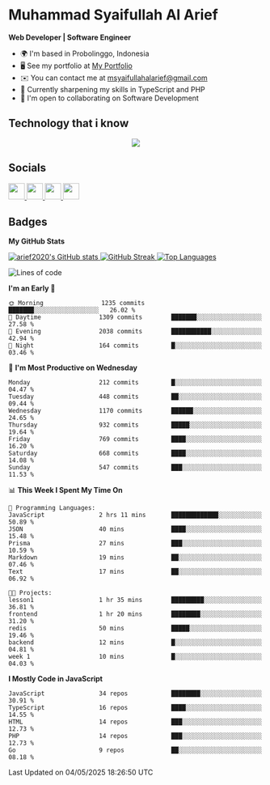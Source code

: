 # Muhammad Syaifullah Al Arief
**Web Developer | Software Engineer**

- 🌍  I'm based in Probolinggo, Indonesia
- 🖥️  See my portfolio at [My Portfolio](https://msyaifullahalarief.vercel.app)
- ✉️  You can contact me at [msyaifullahalarief@gmail.com](mailto:msyaifullahalarief@gmail.com)
- 🧠  Currently sharpening my skills in TypeScript and PHP
- 🤝  I'm open to collaborating on Software Development

## Technology that i know
<p align="center">
  <a href="https://skillicons.dev">
    <img src="https://skillicons.dev/icons?i=git,html,docker,css,js,express,firebase,go,laravel,linux,mongodb,mysql,nextjs,nginx,nodejs,npm,postgres,postman,prisma,tailwind,ts,ubuntu,vercel,vscode,vue,windows,yarn" />
  </a>
</p>

## Socials
<p align="left">
    <a href="https://discord.com/users/hanifez" target="_blank" rel="noreferrer">
        <picture>
            <source media="(prefers-color-scheme: dark)" srcset="https://raw.githubusercontent.com/danielcranney/readme-generator/main/public/icons/socials/discord-dark.svg" />
            <source media="(prefers-color-scheme: light)" srcset="https://raw.githubusercontent.com/danielcranney/readme-generator/main/public/icons/socials/discord.svg" />
            <img src="https://raw.githubusercontent.com/danielcranney/readme-generator/main/public/icons/socials/discord.svg" width="32" height="32" />
        </picture>
    </a>
    <a href="https://www.github.com/arief2020" target="_blank" rel="noreferrer">
        <picture>
            <source media="(prefers-color-scheme: dark)" srcset="https://raw.githubusercontent.com/danielcranney/readme-generator/main/public/icons/socials/github-dark.svg" />
            <source media="(prefers-color-scheme: light)" srcset="https://raw.githubusercontent.com/danielcranney/readme-generator/main/public/icons/socials/github.svg" />
            <img src="https://raw.githubusercontent.com/danielcranney/readme-generator/main/public/icons/socials/github.svg" width="32" height="32" />
        </picture>
    </a>
    <a href="https://muhammadsyaifullahalarief.hashnode.dev" target="_blank" rel="noreferrer">
        <picture>
            <source media="(prefers-color-scheme: dark)" srcset="https://raw.githubusercontent.com/danielcranney/readme-generator/main/public/icons/socials/hashnode-dark.svg" />
            <source media="(prefers-color-scheme: light)" srcset="https://raw.githubusercontent.com/danielcranney/readme-generator/main/public/icons/socials/hashnode.svg" />
            <img src="https://raw.githubusercontent.com/danielcranney/readme-generator/main/public/icons/socials/hashnode.svg" width="32" height="32" />
        </picture>
    </a>
    <a href="https://www.linkedin.com/in/muhammad-syaifullah-al-arief/" target="_blank" rel="noreferrer">
        <picture>
            <source media="(prefers-color-scheme: dark)" srcset="https://raw.githubusercontent.com/danielcranney/readme-generator/main/public/icons/socials/linkedin-dark.svg" />
            <source media="(prefers-color-scheme: light)" srcset="https://raw.githubusercontent.com/danielcranney/readme-generator/main/public/icons/socials/linkedin.svg" />
            <img src="https://raw.githubusercontent.com/danielcranney/readme-generator/main/public/icons/socials/linkedin.svg" width="32" height="32" />
        </picture>
    </a>
</p>

## Badges
<b>My GitHub Stats</b>

<a href="http://www.github.com/arief2020">
    <img src="https://github-readme-stats.vercel.app/api?username=arief2020&show_icons=true&hide=&count_private=true&title_color=0891b2&text_color=ffffff&icon_color=0891b2&bg_color=27272a&hide_border=true&show_icons=true" alt="arief2020's GitHub stats" />
</a>
<a href="http://www.github.com/arief2020">
    <img src="https://github-readme-streak-stats.herokuapp.com/?user=arief2020&stroke=ffffff&background=27272a&ring=0891b2&fire=0891b2&currStreakNum=ffffff&currStreakLabel=0891b2&sideNums=ffffff&sideLabels=ffffff&dates=ffffff&hide_border=true" alt="GitHub Streak" />
</a>


<a href="https://github.com/arief2020" align="left">
    <img src="https://github-readme-stats.vercel.app/api/top-langs/?username=arief2020&langs_count=10&title_color=0891b2&text_color=ffffff&icon_color=0891b2&bg_color=27272a&hide_border=true&locale=en&custom_title=Top%20Languages" alt="Top Languages" />
</a>

<!--START_SECTION:waka-->
![Lines of code](https://img.shields.io/badge/From%20Hello%20World%20I%27ve%20Written-9.6%20million%20lines%20of%20code-blue)

**I'm an Early 🐤** 

```text
🌞 Morning                1235 commits        ███████░░░░░░░░░░░░░░░░░░   26.02 % 
🌆 Daytime                1309 commits        ███████░░░░░░░░░░░░░░░░░░   27.58 % 
🌃 Evening                2038 commits        ███████████░░░░░░░░░░░░░░   42.94 % 
🌙 Night                  164 commits         █░░░░░░░░░░░░░░░░░░░░░░░░   03.46 % 
```
📅 **I'm Most Productive on Wednesday** 

```text
Monday                   212 commits         █░░░░░░░░░░░░░░░░░░░░░░░░   04.47 % 
Tuesday                  448 commits         ██░░░░░░░░░░░░░░░░░░░░░░░   09.44 % 
Wednesday                1170 commits        ██████░░░░░░░░░░░░░░░░░░░   24.65 % 
Thursday                 932 commits         █████░░░░░░░░░░░░░░░░░░░░   19.64 % 
Friday                   769 commits         ████░░░░░░░░░░░░░░░░░░░░░   16.20 % 
Saturday                 668 commits         ████░░░░░░░░░░░░░░░░░░░░░   14.08 % 
Sunday                   547 commits         ███░░░░░░░░░░░░░░░░░░░░░░   11.53 % 
```


📊 **This Week I Spent My Time On** 

```text
💬 Programming Languages: 
JavaScript               2 hrs 11 mins       █████████████░░░░░░░░░░░░   50.89 % 
JSON                     40 mins             ████░░░░░░░░░░░░░░░░░░░░░   15.48 % 
Prisma                   27 mins             ███░░░░░░░░░░░░░░░░░░░░░░   10.59 % 
Markdown                 19 mins             ██░░░░░░░░░░░░░░░░░░░░░░░   07.46 % 
Text                     17 mins             ██░░░░░░░░░░░░░░░░░░░░░░░   06.92 % 

🐱‍💻 Projects: 
lesson1                  1 hr 35 mins        █████████░░░░░░░░░░░░░░░░   36.81 % 
frontend                 1 hr 20 mins        ████████░░░░░░░░░░░░░░░░░   31.20 % 
redis                    50 mins             █████░░░░░░░░░░░░░░░░░░░░   19.46 % 
backend                  12 mins             █░░░░░░░░░░░░░░░░░░░░░░░░   04.81 % 
week 1                   10 mins             █░░░░░░░░░░░░░░░░░░░░░░░░   04.03 % 
```

**I Mostly Code in JavaScript** 

```text
JavaScript               34 repos            ████████░░░░░░░░░░░░░░░░░   30.91 % 
TypeScript               16 repos            ████░░░░░░░░░░░░░░░░░░░░░   14.55 % 
HTML                     14 repos            ███░░░░░░░░░░░░░░░░░░░░░░   12.73 % 
PHP                      14 repos            ███░░░░░░░░░░░░░░░░░░░░░░   12.73 % 
Go                       9 repos             ██░░░░░░░░░░░░░░░░░░░░░░░   08.18 % 
```




 Last Updated on 04/05/2025 18:26:50 UTC
<!--END_SECTION:waka-->
